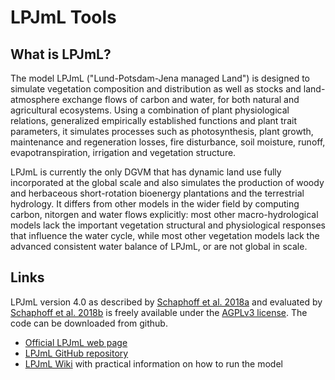 # LPJmL Tools 

## What is LPJmL?

The model LPJmL ("Lund-Potsdam-Jena managed Land") is designed to simulate vegetation composition and distribution as well as stocks and land-atmosphere exchange flows of carbon and water, for both natural and agricultural ecosystems. Using a combination of plant physiological relations, generalized empirically established functions and plant trait parameters, it simulates processes such as photosynthesis, plant growth, maintenance and regeneration losses, fire disturbance, soil moisture, runoff, evapotranspiration, irrigation and vegetation structure.

LPJmL is currently the only DGVM that has dynamic land use fully incorporated at the global scale and also simulates the production of woody and herbaceous short-rotation bioenergy plantations and the terrestrial hydrology. It differs from other models in the wider field by computing carbon, nitorgen and water flows explicitly: most other macro-hydrological models lack the important vegetation structural and physiological responses that influence the water cycle, while most other vegetation models lack the advanced consistent water balance of LPJmL, or are not global in scale.

## Links

LPJmL version 4.0 as described by [Schaphoff et al. 2018a](http://dx.doi.org/10.5194/gmd-2017-145) and evaluated by [Schaphoff et al. 2018b](http://dx.doi.org/10.5194/gmd-2017-146) is freely available under the [AGPLv3 license](https://www.gnu.org/licenses/agpl-3.0.en.html). The code can be downloaded from github. 

* [Official LPJmL web page](https://www.pik-potsdam.de/research/projects/activities/biosphere-water-modelling/lpjml/lpjml)
* [LPJmL GitHub repository](https://github.com/PIK-LPJmL/LPJmL)
* [LPJmL Wiki](https://github.com/PIK-LPJmL/LPJmL/wiki) with practical information on how to run the model

